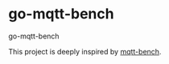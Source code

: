 # go-mqtt-bench
go-mqtt-bench

This project is deeply inspired by [mqtt-bench](https://github.com/takanorig/mqtt-bench).
